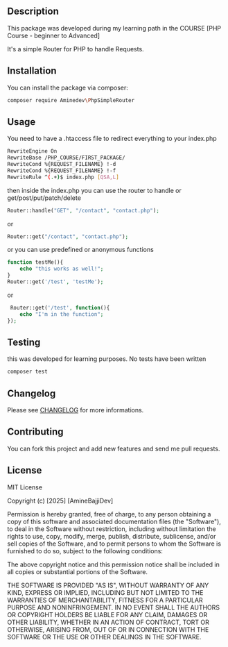 ## Description
This package was developed during my learning path in the COURSE
[PHP Course - beginner to Advanced]

It's a simple Router for PHP to handle Requests.

## Installation
You can install the package via composer:

```bash
composer require Aminedev\PhpSimpleRouter
```

## Usage

You need to have a .htaccess file to redirect everything to your index.php

```bash
RewriteEngine On
RewriteBase /PHP_COURSE/FIRST_PACKAGE/
RewriteCond %{REQUEST_FILENAME} !-d
RewriteCond %{REQUEST_FILENAME} !-f
RewriteRule ^(.+)$ index.php [QSA,L]

```
then inside the index.php you can use the router to handle or get/post/put/patch/delete

```php
Router::handle("GET", "/contact", "contact.php");
```

or 

```php
Router::get("/contact", "contact.php");
```

or you can use predefined or anonymous functions

```php
function testMe(){
    echo "this works as well!";
}
Router::get('/test', 'testMe'); 
```

or

```php
 Router::get('/test', function(){
    echo "I'm in the function";
});
```
## Testing

this was developed for learning purposes. No tests have been written
```bash
composer test
```

## Changelog

Please see [CHANGELOG](./CHANGELOG.md) for more informations.

## Contributing

You can fork this project and add new features and send me pull requests.

## License

MIT License

Copyright (c) [2025] [AmineBajjiDev]

Permission is hereby granted, free of charge, to any person obtaining a copy
of this software and associated documentation files (the "Software"), to deal
in the Software without restriction, including without limitation the rights
to use, copy, modify, merge, publish, distribute, sublicense, and/or sell
copies of the Software, and to permit persons to whom the Software is
furnished to do so, subject to the following conditions:

The above copyright notice and this permission notice shall be included in all
copies or substantial portions of the Software.

THE SOFTWARE IS PROVIDED "AS IS", WITHOUT WARRANTY OF ANY KIND, EXPRESS OR
IMPLIED, INCLUDING BUT NOT LIMITED TO THE WARRANTIES OF MERCHANTABILITY,
FITNESS FOR A PARTICULAR PURPOSE AND NONINFRINGEMENT. IN NO EVENT SHALL THE
AUTHORS OR COPYRIGHT HOLDERS BE LIABLE FOR ANY CLAIM, DAMAGES OR OTHER
LIABILITY, WHETHER IN AN ACTION OF CONTRACT, TORT OR OTHERWISE, ARISING FROM,
OUT OF OR IN CONNECTION WITH THE SOFTWARE OR THE USE OR OTHER DEALINGS IN THE
SOFTWARE.

